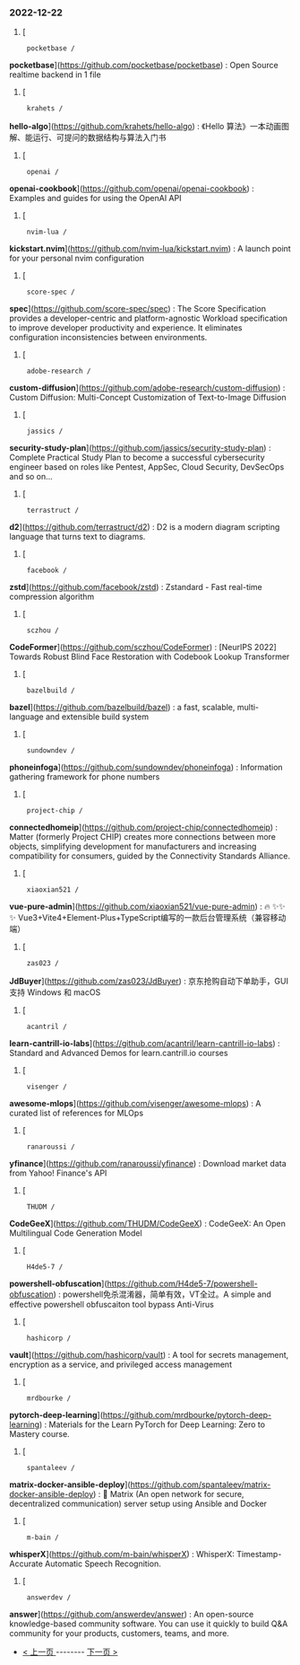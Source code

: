 ### 2022-12-22 
1. [
    

        pocketbase /
**pocketbase**](https://github.com/pocketbase/pocketbase) : Open Source realtime backend in 1 file
1. [
    

        krahets /
**hello-algo**](https://github.com/krahets/hello-algo) : 《Hello 算法》一本动画图解、能运行、可提问的数据结构与算法入门书
1. [
    

        openai /
**openai-cookbook**](https://github.com/openai/openai-cookbook) : Examples and guides for using the OpenAI API
1. [
    

        nvim-lua /
**kickstart.nvim**](https://github.com/nvim-lua/kickstart.nvim) : A launch point for your personal nvim configuration
1. [
    

        score-spec /
**spec**](https://github.com/score-spec/spec) : The Score Specification provides a developer-centric and platform-agnostic Workload specification to improve developer productivity and experience. It eliminates configuration inconsistencies between environments.
1. [
    

        adobe-research /
**custom-diffusion**](https://github.com/adobe-research/custom-diffusion) : Custom Diffusion: Multi-Concept Customization of Text-to-Image Diffusion
1. [
    

        jassics /
**security-study-plan**](https://github.com/jassics/security-study-plan) : Complete Practical Study Plan to become a successful cybersecurity engineer based on roles like Pentest, AppSec, Cloud Security, DevSecOps and so on...
1. [
    

        terrastruct /
**d2**](https://github.com/terrastruct/d2) : D2 is a modern diagram scripting language that turns text to diagrams.
1. [
    

        facebook /
**zstd**](https://github.com/facebook/zstd) : Zstandard - Fast real-time compression algorithm
1. [
    

        sczhou /
**CodeFormer**](https://github.com/sczhou/CodeFormer) : [NeurIPS 2022] Towards Robust Blind Face Restoration with Codebook Lookup Transformer
1. [
    

        bazelbuild /
**bazel**](https://github.com/bazelbuild/bazel) : a fast, scalable, multi-language and extensible build system
1. [
    

        sundowndev /
**phoneinfoga**](https://github.com/sundowndev/phoneinfoga) : Information gathering framework for phone numbers
1. [
    

        project-chip /
**connectedhomeip**](https://github.com/project-chip/connectedhomeip) : Matter (formerly Project CHIP) creates more connections between more objects, simplifying development for manufacturers and increasing compatibility for consumers, guided by the Connectivity Standards Alliance.
1. [
    

        xiaoxian521 /
**vue-pure-admin**](https://github.com/xiaoxian521/vue-pure-admin) : 🔥 ✨✨ ✨ Vue3+Vite4+Element-Plus+TypeScript编写的一款后台管理系统（兼容移动端）
1. [
    

        zas023 /
**JdBuyer**](https://github.com/zas023/JdBuyer) : 京东抢购自动下单助手，GUI 支持 Windows 和 macOS
1. [
    

        acantril /
**learn-cantrill-io-labs**](https://github.com/acantril/learn-cantrill-io-labs) : Standard and Advanced Demos for learn.cantrill.io courses
1. [
    

        visenger /
**awesome-mlops**](https://github.com/visenger/awesome-mlops) : A curated list of references for MLOps
1. [
    

        ranaroussi /
**yfinance**](https://github.com/ranaroussi/yfinance) : Download market data from Yahoo! Finance's API
1. [
    

        THUDM /
**CodeGeeX**](https://github.com/THUDM/CodeGeeX) : CodeGeeX: An Open Multilingual Code Generation Model
1. [
    

        H4de5-7 /
**powershell-obfuscation**](https://github.com/H4de5-7/powershell-obfuscation) : powershell免杀混淆器，简单有效，VT全过。A simple and effective powershell obfuscaiton tool bypass Anti-Virus
1. [
    

        hashicorp /
**vault**](https://github.com/hashicorp/vault) : A tool for secrets management, encryption as a service, and privileged access management
1. [
    

        mrdbourke /
**pytorch-deep-learning**](https://github.com/mrdbourke/pytorch-deep-learning) : Materials for the Learn PyTorch for Deep Learning: Zero to Mastery course.
1. [
    

        spantaleev /
**matrix-docker-ansible-deploy**](https://github.com/spantaleev/matrix-docker-ansible-deploy) : 🐳 Matrix (An open network for secure, decentralized communication) server setup using Ansible and Docker
1. [
    

        m-bain /
**whisperX**](https://github.com/m-bain/whisperX) : WhisperX: Timestamp-Accurate Automatic Speech Recognition.
1. [
    

        answerdev /
**answer**](https://github.com/answerdev/answer) : An open-source knowledge-based community software. You can use it quickly to build Q&A community for your products, customers, teams, and more. 

- [ < 上一页 ](https://github.com/able8/github-trending-daily-record/blob/master/2022-12-21.md) -------- [ 下一页 > ](https://github.com/able8/github-trending-daily-record/blob/master/2022-12-23.md)